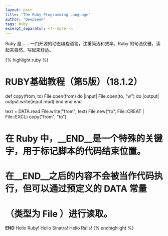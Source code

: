 ```yaml
---
layout: post
title: "The Ruby Programming Language"
author: "DeepSeek"
tags: Ruby
excerpt_separator: <!--more-->
---
```


Ruby 是……
一门开源的动态编程语言，注重简洁和效率。Ruby 的句法优雅，读起来自然，写起来舒适。<!--more-->

{% highlight ruby %}
# RUBY基础教程（第5版）（18.1.2）
def copy(from, to)
  File.open(from) do |input|
    File.open(to, "w") do |output|
      output.write(input.read)
    end
  end
end


text = DATA.read
File.write("from", text)
File.new("to", File::CREAT | File::EXCL)
copy("from", "to")


# 在 Ruby 中，__END__是一个特殊的关键字，用于标记脚本的代码结束位置。
# 在__END__之后的内容不会被当作代码执行，但可以通过预定义的 DATA 常量
# （类型为 File ）进行读取。
__END__
Hello Ruby!
Hello Sinatra!
Hello Rails!
{% endhighlight %}
